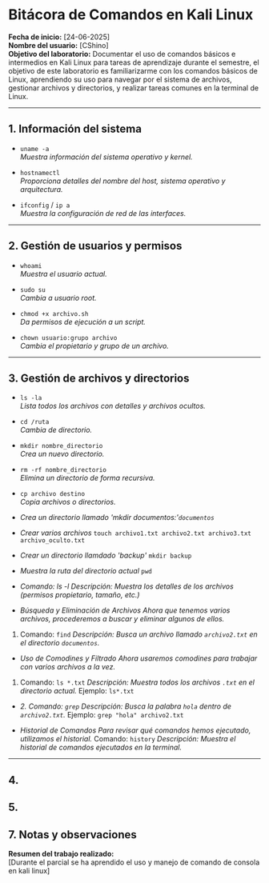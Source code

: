 # Bitácora de Comandos en Kali Linux

**Fecha de inicio:** [24-06-2025]  
**Nombre del usuario:** [CShino]  
**Objetivo del laboratorio:** Documentar el uso de comandos básicos e intermedios en Kali Linux para tareas de aprendizaje durante el semestre, el objetivo de este laboratorio es familiarizarme con los comandos básicos de Linux, aprendiendo su uso para navegar por el sistema de archivos, gestionar archivos y directorios, y realizar tareas comunes en la terminal de Linux.


---

## 1. Información del sistema

- `uname -a`  
  *Muestra información del sistema operativo y kernel.*

- `hostnamectl`  
  *Proporciona detalles del nombre del host, sistema operativo y arquitectura.*

- `ifconfig` / `ip a`  
  *Muestra la configuración de red de las interfaces.*

---

## 2. Gestión de usuarios y permisos

- `whoami`  
  *Muestra el usuario actual.*

- `sudo su`  
  *Cambia a usuario root.*

- `chmod +x archivo.sh`  
  *Da permisos de ejecución a un script.*

- `chown usuario:grupo archivo`  
  *Cambia el propietario y grupo de un archivo.*

---

## 3. Gestión de archivos y directorios

- `ls -la`  
  *Lista todos los archivos con detalles y archivos ocultos.*

- `cd /ruta`  
  *Cambia de directorio.*

- `mkdir nombre_directorio`  
  *Crea un nuevo directorio.*

- `rm -rf nombre_directorio`  
  *Elimina un directorio de forma recursiva.*

- `cp archivo destino`  
  *Copia archivos o directorios.*

- *Crea un directorio llamado 'mkdir documentos:'`documentos`*
  
- *Crear varios archivos*
  `touch archivo1.txt archivo2.txt archivo3.txt archivo_oculto.txt`


- *Crear un directorio llamdado 'backup'*
`mkdir backup`

- *Muestra la ruta del directorio actual*
`pwd`

- *Comando: ls -l Descripción: Muestra los detalles de los archivos (permisos propietario, tamaño, etc.)*

- *Búsqueda y Eliminación de Archivos*
*Ahora que tenemos varios archivos, procederemos a buscar y eliminar algunos de ellos.*
1.	Comando: `find`
*Descripción: Busca un archivo llamado `archivo2.txt` en el directorio `documentos`.*

- *Uso de Comodines y Filtrado*
*Ahora usaremos comodines para trabajar con varios archivos a la vez.*
1.	Comando: `ls *.txt`
*Descripción: Muestra todos los archivos `.txt` en el directorio actual.*
Ejemplo: `ls*.txt`

- *2.	Comando: `grep`*
*Descripción: Busca la palabra `hola` dentro de `archivo2.txt`.*
Ejemplo: `grep "hola" archivo2.txt`

- *Historial de Comandos*
*Para revisar qué comandos hemos ejecutado, utilizamos el historial.*
Comando: `history`
*Descripción: Muestra el historial de comandos ejecutados en la terminal.*

---

## 4. 

## 5.



## 7. Notas y observaciones



 
**Resumen del trabajo realizado:**  
[Durante el parcial se ha aprendido el uso y manejo de comando de consola en kali linux]
